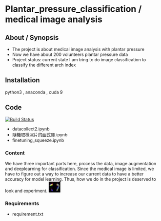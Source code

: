 # Plantar_pressure_classification / medical image analysis



## About / Synopsis

* The project is about medical image analysis with plantar pressure
* Now we have about 200 volunteers plantar pressure data
* Project status: current state I am tring to do image classification to classify the different arch index

## Installation
python3 , anaconda , cuda 9

## Code

[![Build Status](https://qa.nuxeo.org/jenkins/buildStatus/icon?job=/nuxeo/addons_nuxeo-sample-project-master)](https://qa.nuxeo.org/jenkins/job/nuxeo/job/addons_nuxeo-sample-project-master/)

* datacollect2.ipynb 
* 隨機取樣照片的函式庫.ipynb 
* finetuning_squeeze.ipynb
### Content
We have three important parts here, process the data, image augmentation and deeplearning for classification.
Since the medical image is limited, we have to figure out a way to increase our current data to have a better accuracy for model learning.
Thus, how we do in the project is deserved to look and experiment.
![alt text](https://github.com/vegetableclean/plantar-pressure/blob/main/1_12_16.jpg_18_69_111.jpg.jpg)
### Requirements

* requirement.txt

